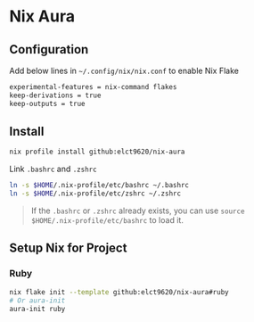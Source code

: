 Nix Aura
===

## Configuration

Add below lines in `~/.config/nix/nix.conf` to enable Nix Flake

```bash
experimental-features = nix-command flakes
keep-derivations = true
keep-outputs = true
```

## Install

```bash
nix profile install github:elct9620/nix-aura
```

Link `.bashrc` and `.zshrc`

```bash
ln -s $HOME/.nix-profile/etc/bashrc ~/.bashrc
ln -s $HOME/.nix-profile/etc/zshrc ~/.zshrc
```

> If the `.bashrc` or `.zshrc` already exists, you can use `source $HOME/.nix-profile/etc/bashrc` to load it.

## Setup Nix for Project

### Ruby

```bash
nix flake init --template github:elct9620/nix-aura#ruby
# Or aura-init
aura-init ruby
```
